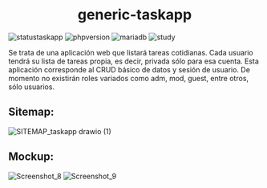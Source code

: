 <center> <h1>generic-taskapp</h1> </center>

![statustaskapp](https://img.shields.io/badge/taskapp-developing-yellow) ![phpversion](https://img.shields.io/badge/PHP-8.1.2-informational) ![mariadb](https://img.shields.io/badge/MySQL-10.4.22-informational) ![study](https://img.shields.io/badge/college%20project-blueviolet)

Se trata de una aplicación web que listará tareas cotidianas. Cada usuario tendrá su lista de tareas propia, es decir, privada sólo para esa cuenta. Esta aplicación corresponde al CRUD básico de datos y sesión de usuario. De momento no existirán roles variados como adm, mod, guest, entre otros, sólo usuarios.


## Sitemap:

![SITEMAP_taskapp drawio (1)](https://user-images.githubusercontent.com/63030605/169191358-960046bf-9ecf-47c7-9eae-ae97b2bd1355.svg)

## Mockup:

![Screenshot_8](https://user-images.githubusercontent.com/63030605/174921356-b6a5fbb7-7c93-4749-8a7c-6be5ffc2b3f1.png)
![Screenshot_9](https://user-images.githubusercontent.com/63030605/174921475-12d81831-8735-4470-a780-e9d8d93adbed.png)
